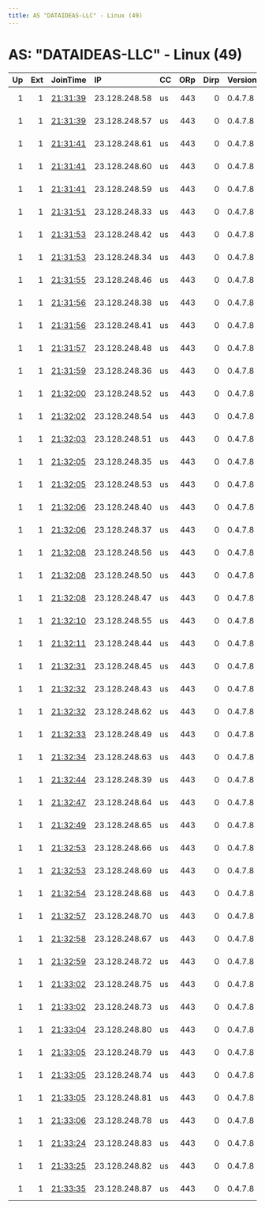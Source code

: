```yaml
---
title: AS "DATAIDEAS-LLC" - Linux (49)
---
```


# AS: "DATAIDEAS-LLC" - Linux (49)

|   Up |   Ext | JoinTime                                                                                              | IP            | CC   |   ORp |   Dirp | Version   | Contact                 | Nickname    |   eFamMembers |
|-----:|------:|:------------------------------------------------------------------------------------------------------|:--------------|:-----|------:|-------:|:----------|:------------------------|:------------|--------------:|
|    1 |     1 | [21:31:39](https://nusenu.github.io/OrNetStats/w/relay/941BA83A3541D3B2C0E9CBE5B0C9246B5514991E.html) | 23.128.248.58 | us   |   443 |      0 | 0.4.7.8   | ContactInfo email:abuse | StormyCloud |           109 |
|    1 |     1 | [21:31:39](https://nusenu.github.io/OrNetStats/w/relay/E5A7CD3290308FB99E855BCAE1FA279AF19B1425.html) | 23.128.248.57 | us   |   443 |      0 | 0.4.7.8   | ContactInfo email:abuse | StormyCloud |           109 |
|    1 |     1 | [21:31:41](https://nusenu.github.io/OrNetStats/w/relay/0D6C8236CCD8EA8BC59FEF18D3AFF59749061E51.html) | 23.128.248.61 | us   |   443 |      0 | 0.4.7.8   | ContactInfo email:abuse | StormyCloud |           109 |
|    1 |     1 | [21:31:41](https://nusenu.github.io/OrNetStats/w/relay/85CF800CABBF7037C7F275FE7E7F8C4F2F42C396.html) | 23.128.248.60 | us   |   443 |      0 | 0.4.7.8   | ContactInfo email:abuse | StormyCloud |           109 |
|    1 |     1 | [21:31:41](https://nusenu.github.io/OrNetStats/w/relay/9D4B7AF5F7578EBA5F6112AF9737F85D42C23217.html) | 23.128.248.59 | us   |   443 |      0 | 0.4.7.8   | ContactInfo email:abuse | StormyCloud |           109 |
|    1 |     1 | [21:31:51](https://nusenu.github.io/OrNetStats/w/relay/AC41A3F32D5F693706B9204318161990AC51688F.html) | 23.128.248.33 | us   |   443 |      0 | 0.4.7.8   | ContactInfo email:abuse | StormyCloud |           109 |
|    1 |     1 | [21:31:53](https://nusenu.github.io/OrNetStats/w/relay/14AF03E5E9486E748B651BA3F82F3478AD3518AD.html) | 23.128.248.42 | us   |   443 |      0 | 0.4.7.8   | ContactInfo email:abuse | StormyCloud |           109 |
|    1 |     1 | [21:31:53](https://nusenu.github.io/OrNetStats/w/relay/94D12DF759BCDCF954D19430776C8FF55CDD9379.html) | 23.128.248.34 | us   |   443 |      0 | 0.4.7.8   | ContactInfo email:abuse | StormyCloud |           109 |
|    1 |     1 | [21:31:55](https://nusenu.github.io/OrNetStats/w/relay/600684A863DC893692F1D77786600536CCE80B26.html) | 23.128.248.46 | us   |   443 |      0 | 0.4.7.8   | ContactInfo email:abuse | StormyCloud |           109 |
|    1 |     1 | [21:31:56](https://nusenu.github.io/OrNetStats/w/relay/3C0B7338C57A7B3072BAD503B5D84C15AA897133.html) | 23.128.248.38 | us   |   443 |      0 | 0.4.7.8   | ContactInfo email:abuse | StormyCloud |           109 |
|    1 |     1 | [21:31:56](https://nusenu.github.io/OrNetStats/w/relay/E235FEC8DAC7F77E15870FB143AF796C528080EE.html) | 23.128.248.41 | us   |   443 |      0 | 0.4.7.8   | ContactInfo email:abuse | StormyCloud |           109 |
|    1 |     1 | [21:31:57](https://nusenu.github.io/OrNetStats/w/relay/FC2CD530E85C0E56FDFBFDBEDAB917D9D8ABEB05.html) | 23.128.248.48 | us   |   443 |      0 | 0.4.7.8   | ContactInfo email:abuse | StormyCloud |           109 |
|    1 |     1 | [21:31:59](https://nusenu.github.io/OrNetStats/w/relay/9DF1C2D4B6182F2F7B2DEB1AFC4B271510D0E3F3.html) | 23.128.248.36 | us   |   443 |      0 | 0.4.7.8   | ContactInfo email:abuse | StormyCloud |           109 |
|    1 |     1 | [21:32:00](https://nusenu.github.io/OrNetStats/w/relay/A5D22F66B5EBE660D4C81F81A956022D650C8CBF.html) | 23.128.248.52 | us   |   443 |      0 | 0.4.7.8   | ContactInfo email:abuse | StormyCloud |           109 |
|    1 |     1 | [21:32:02](https://nusenu.github.io/OrNetStats/w/relay/F107434D78F2DFE4F382AF836CC68EE2B3FCEF6E.html) | 23.128.248.54 | us   |   443 |      0 | 0.4.7.8   | ContactInfo email:abuse | StormyCloud |           109 |
|    1 |     1 | [21:32:03](https://nusenu.github.io/OrNetStats/w/relay/C2E4B2B2316F1812424547B65BFBBE4C4613792D.html) | 23.128.248.51 | us   |   443 |      0 | 0.4.7.8   | ContactInfo email:abuse | StormyCloud |           109 |
|    1 |     1 | [21:32:05](https://nusenu.github.io/OrNetStats/w/relay/516CC54D30EC6C7B74E5280537F6943EF78AD94D.html) | 23.128.248.35 | us   |   443 |      0 | 0.4.7.8   | ContactInfo email:abuse | StormyCloud |           109 |
|    1 |     1 | [21:32:05](https://nusenu.github.io/OrNetStats/w/relay/8C35286B9ACFED49FB84056B5E2010D8475EFF62.html) | 23.128.248.53 | us   |   443 |      0 | 0.4.7.8   | ContactInfo email:abuse | StormyCloud |           109 |
|    1 |     1 | [21:32:06](https://nusenu.github.io/OrNetStats/w/relay/8962C62E1E02560CC0D8A46552E3A4A5B39E997B.html) | 23.128.248.40 | us   |   443 |      0 | 0.4.7.8   | ContactInfo email:abuse | StormyCloud |           109 |
|    1 |     1 | [21:32:06](https://nusenu.github.io/OrNetStats/w/relay/FC6A84A1251815BCAA447BEE82F693E847D325A7.html) | 23.128.248.37 | us   |   443 |      0 | 0.4.7.8   | ContactInfo email:abuse | StormyCloud |           109 |
|    1 |     1 | [21:32:08](https://nusenu.github.io/OrNetStats/w/relay/AEAE4CE2FB0CB73E07AAED39A3DD8ED18DE22B9B.html) | 23.128.248.56 | us   |   443 |      0 | 0.4.7.8   | ContactInfo email:abuse | StormyCloud |           109 |
|    1 |     1 | [21:32:08](https://nusenu.github.io/OrNetStats/w/relay/DA452CF8A9E77CCCB954598E59C84D94DC5A4D4B.html) | 23.128.248.50 | us   |   443 |      0 | 0.4.7.8   | ContactInfo email:abuse | StormyCloud |           109 |
|    1 |     1 | [21:32:08](https://nusenu.github.io/OrNetStats/w/relay/DAB490F68D65E8CE86CAC9145FA85F0A9198E28F.html) | 23.128.248.47 | us   |   443 |      0 | 0.4.7.8   | ContactInfo email:abuse | StormyCloud |           109 |
|    1 |     1 | [21:32:10](https://nusenu.github.io/OrNetStats/w/relay/BBC4A21550FB957BA03E4A7D41BE203048524F94.html) | 23.128.248.55 | us   |   443 |      0 | 0.4.7.8   | ContactInfo email:abuse | StormyCloud |           109 |
|    1 |     1 | [21:32:11](https://nusenu.github.io/OrNetStats/w/relay/82A80B75A854350734C1E68C10BB7B1F781A9771.html) | 23.128.248.44 | us   |   443 |      0 | 0.4.7.8   | ContactInfo email:abuse | StormyCloud |           109 |
|    1 |     1 | [21:32:31](https://nusenu.github.io/OrNetStats/w/relay/01E1B4B6F22F47ACD20B428D9D6F46E406DC29AD.html) | 23.128.248.45 | us   |   443 |      0 | 0.4.7.8   | ContactInfo email:abuse | StormyCloud |           109 |
|    1 |     1 | [21:32:32](https://nusenu.github.io/OrNetStats/w/relay/387DF53C940B8A12C52D2310C4D1129BE4B548B7.html) | 23.128.248.43 | us   |   443 |      0 | 0.4.7.8   | ContactInfo email:abuse | StormyCloud |           109 |
|    1 |     1 | [21:32:32](https://nusenu.github.io/OrNetStats/w/relay/7ECA14BA194E9838136FAADA5EB8D5023C00B210.html) | 23.128.248.62 | us   |   443 |      0 | 0.4.7.8   | ContactInfo email:abuse | StormyCloud |           109 |
|    1 |     1 | [21:32:33](https://nusenu.github.io/OrNetStats/w/relay/7B51C59355FC9C0FC9A31E89C1095D63FB9D34B7.html) | 23.128.248.49 | us   |   443 |      0 | 0.4.7.8   | ContactInfo email:abuse | StormyCloud |           109 |
|    1 |     1 | [21:32:34](https://nusenu.github.io/OrNetStats/w/relay/540E64B54FED4B725C5F7BD4D6BFC95DA7F11F14.html) | 23.128.248.63 | us   |   443 |      0 | 0.4.7.8   | ContactInfo email:abuse | StormyCloud |           109 |
|    1 |     1 | [21:32:44](https://nusenu.github.io/OrNetStats/w/relay/D77738CE15087AA8177BB5680689DB3A13E9DED1.html) | 23.128.248.39 | us   |   443 |      0 | 0.4.7.8   | ContactInfo email:abuse | StormyCloud |           109 |
|    1 |     1 | [21:32:47](https://nusenu.github.io/OrNetStats/w/relay/9537DFF1F35A23EF5B021B5516E3C76B77263131.html) | 23.128.248.64 | us   |   443 |      0 | 0.4.7.8   | ContactInfo email:abuse | StormyCloud |           109 |
|    1 |     1 | [21:32:49](https://nusenu.github.io/OrNetStats/w/relay/56190561E608EB0C78366D0ED387197E60A39899.html) | 23.128.248.65 | us   |   443 |      0 | 0.4.7.8   | ContactInfo email:abuse | StormyCloud |           109 |
|    1 |     1 | [21:32:53](https://nusenu.github.io/OrNetStats/w/relay/18B133F30F2E910775C8A7A5D4B92BC6CCEC043A.html) | 23.128.248.66 | us   |   443 |      0 | 0.4.7.8   | ContactInfo email:abuse | StormyCloud |           109 |
|    1 |     1 | [21:32:53](https://nusenu.github.io/OrNetStats/w/relay/5B6FCCE109BBB8E3B1A63EC34602AB6E243F97CD.html) | 23.128.248.69 | us   |   443 |      0 | 0.4.7.8   | ContactInfo email:abuse | StormyCloud |           109 |
|    1 |     1 | [21:32:54](https://nusenu.github.io/OrNetStats/w/relay/D96428B83A8B1477F8FFA2FE6F2C23EE36A5C111.html) | 23.128.248.68 | us   |   443 |      0 | 0.4.7.8   | ContactInfo email:abuse | StormyCloud |           109 |
|    1 |     1 | [21:32:57](https://nusenu.github.io/OrNetStats/w/relay/F517BA9F2413613C4476CE2B82C3A03C65B6B675.html) | 23.128.248.70 | us   |   443 |      0 | 0.4.7.8   | ContactInfo email:abuse | StormyCloud |           109 |
|    1 |     1 | [21:32:58](https://nusenu.github.io/OrNetStats/w/relay/B4E6FC7A6132287DEF1DBAB12F5290DF5452429B.html) | 23.128.248.67 | us   |   443 |      0 | 0.4.7.8   | ContactInfo email:abuse | StormyCloud |           109 |
|    1 |     1 | [21:32:59](https://nusenu.github.io/OrNetStats/w/relay/8AC7E64D674A167BA175741E58437E289317A9D7.html) | 23.128.248.72 | us   |   443 |      0 | 0.4.7.8   | ContactInfo email:abuse | StormyCloud |           109 |
|    1 |     1 | [21:33:02](https://nusenu.github.io/OrNetStats/w/relay/32E75DF510AF70B17563543C67E88D3E02C85FF2.html) | 23.128.248.75 | us   |   443 |      0 | 0.4.7.8   | ContactInfo email:abuse | StormyCloud |           109 |
|    1 |     1 | [21:33:02](https://nusenu.github.io/OrNetStats/w/relay/FE3B3ECAE3981F5AD9E5B452C87F4095BB7FCDAD.html) | 23.128.248.73 | us   |   443 |      0 | 0.4.7.8   | ContactInfo email:abuse | StormyCloud |           109 |
|    1 |     1 | [21:33:04](https://nusenu.github.io/OrNetStats/w/relay/B101B81F3CB7C284ADDF19CDBBBCF04A050C606E.html) | 23.128.248.80 | us   |   443 |      0 | 0.4.7.8   | ContactInfo email:abuse | StormyCloud |           109 |
|    1 |     1 | [21:33:05](https://nusenu.github.io/OrNetStats/w/relay/17EC043760B90BDAC30B536F4C6502917638EC98.html) | 23.128.248.79 | us   |   443 |      0 | 0.4.7.8   | ContactInfo email:abuse | StormyCloud |           109 |
|    1 |     1 | [21:33:05](https://nusenu.github.io/OrNetStats/w/relay/337C380AA3BB0CCDC63EA1B45D025063483E7FA1.html) | 23.128.248.74 | us   |   443 |      0 | 0.4.7.8   | ContactInfo email:abuse | StormyCloud |           109 |
|    1 |     1 | [21:33:05](https://nusenu.github.io/OrNetStats/w/relay/338863A1852007C207ED45CAE4A467AB470E0A20.html) | 23.128.248.81 | us   |   443 |      0 | 0.4.7.8   | ContactInfo email:abuse | StormyCloud |           109 |
|    1 |     1 | [21:33:06](https://nusenu.github.io/OrNetStats/w/relay/2E3E6DB00F7CF9BD75E7DB1997B1DD5E723F307B.html) | 23.128.248.78 | us   |   443 |      0 | 0.4.7.8   | ContactInfo email:abuse | StormyCloud |           109 |
|    1 |     1 | [21:33:24](https://nusenu.github.io/OrNetStats/w/relay/040F5EDE6FB4671E4EE12CF2DF0FB82151DC225B.html) | 23.128.248.83 | us   |   443 |      0 | 0.4.7.8   | ContactInfo email:abuse | StormyCloud |           109 |
|    1 |     1 | [21:33:25](https://nusenu.github.io/OrNetStats/w/relay/CB8F9F3FD6A8947BA3C5BFDD14D7BBE0ACCE3FD1.html) | 23.128.248.82 | us   |   443 |      0 | 0.4.7.8   | ContactInfo email:abuse | StormyCloud |           109 |
|    1 |     1 | [21:33:35](https://nusenu.github.io/OrNetStats/w/relay/8ECA4025BAE9392E9318855912A8E71ED5DD299E.html) | 23.128.248.87 | us   |   443 |      0 | 0.4.7.8   | ContactInfo email:abuse | StormyCloud |           109 |
